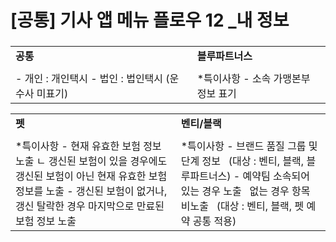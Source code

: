 # [공통] 기사 앱 메뉴 플로우 12 _내 정보

### 

|  |  |
| --- | --- |
| **공통** | **블루파트너스** |
|  |  |
| - 개인 : 개인택시  - 법인 : 법인택시 (운수사 미표기) | \*특이사항  - 소속 가맹본부 정보 표기 |

|  |  |
| --- | --- |
| **펫** | **벤티/블랙** |
|  |  |
| \*특이사항  - 현재 유효한 보험 정보 노출 ㄴ 갱신된 보험이 있을 경우에도 갱신된 보험이 아닌 현재 유효한 보험 정보를 노출  - 갱신된 보험이 없거나, 갱신 탈락한 경우 마지막으로 만료된 보험 정보 노출 | \*특이사항  - 브랜드 품질 그룹 및 단계 정보    (대상 : 벤티, 블랙, 블루파트너스)  - 예약팀 소속되어 있는 경우 노출   없는 경우 항목 비노출   (대상 : 벤티, 블랙, 펫 예약 공통 적용) |